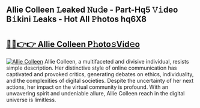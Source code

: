## Allie Colleen 𝙻eaked 𝙽u𝚍e - Part-Hq5 𝚅𝚒deo B𝚒kini 𝙻eaks - Hot All 𝙿hotos hq6X8

# <h2><a href="http://ld2tq1v.urlbe.top/?page=Allie+Colleen">🔗🔗👉👉 Allie Colleen P𝚑oto𝚜Vid𝚎o</a></h2>

[![Allie Colleen](https://i.imgur.com/eBuTRDB.gif)](http://ld2tq1v.urlbe.top/?page=Allie+Colleen)
Allie Colleen, a multifaceted and divisive individual, resists simple description. Her distinctive style of online communication has captivated and provoked critics, generating debates on ethics, individuality, and the complexities of digital societies. Despite the uncertainty of her next actions, her impact on the virtual community is profound. With an unwavering spirit and undeniable allure, Allie Colleen reach in the digital universe is limitless.
